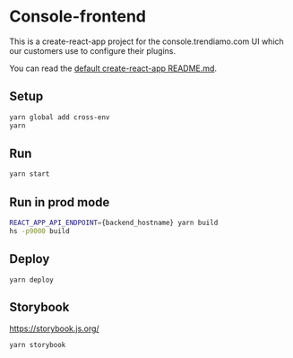 # Console-frontend

This is a create-react-app project for the console.trendiamo.com UI which our customers use to configure their plugins.

You can read the [default create-react-app README.md](https://github.com/facebook/create-react-app/blob/master/packages/react-scripts/template/README.md).

## Setup

```sh
yarn global add cross-env
yarn
```

## Run

```sh
yarn start
```

## Run in prod mode

```sh
REACT_APP_API_ENDPOINT={backend_hostname} yarn build
hs -p9000 build
```

## Deploy

```
yarn deploy
```

## Storybook

https://storybook.js.org/

```
yarn storybook
```
